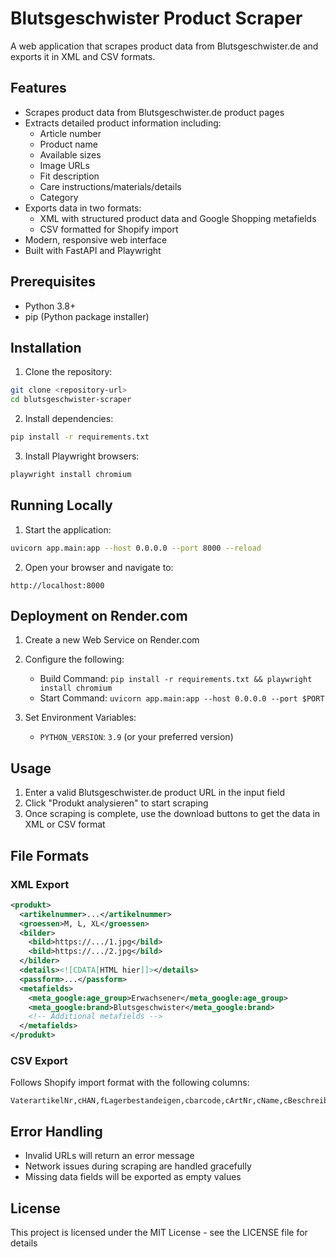 # Blutsgeschwister Product Scraper

A web application that scrapes product data from Blutsgeschwister.de and exports it in XML and CSV formats.

## Features

- Scrapes product data from Blutsgeschwister.de product pages
- Extracts detailed product information including:
  - Article number
  - Product name
  - Available sizes
  - Image URLs
  - Fit description
  - Care instructions/materials/details
  - Category
- Exports data in two formats:
  - XML with structured product data and Google Shopping metafields
  - CSV formatted for Shopify import
- Modern, responsive web interface
- Built with FastAPI and Playwright

## Prerequisites

- Python 3.8+
- pip (Python package installer)

## Installation

1. Clone the repository:
```bash
git clone <repository-url>
cd blutsgeschwister-scraper
```

2. Install dependencies:
```bash
pip install -r requirements.txt
```

3. Install Playwright browsers:
```bash
playwright install chromium
```

## Running Locally

1. Start the application:
```bash
uvicorn app.main:app --host 0.0.0.0 --port 8000 --reload
```

2. Open your browser and navigate to:
```
http://localhost:8000
```

## Deployment on Render.com

1. Create a new Web Service on Render.com

2. Configure the following:
   - Build Command: `pip install -r requirements.txt && playwright install chromium`
   - Start Command: `uvicorn app.main:app --host 0.0.0.0 --port $PORT`

3. Set Environment Variables:
   - `PYTHON_VERSION`: `3.9` (or your preferred version)

## Usage

1. Enter a valid Blutsgeschwister.de product URL in the input field
2. Click "Produkt analysieren" to start scraping
3. Once scraping is complete, use the download buttons to get the data in XML or CSV format

## File Formats

### XML Export
```xml
<produkt>
  <artikelnummer>...</artikelnummer>
  <groessen>M, L, XL</groessen>
  <bilder>
    <bild>https://.../1.jpg</bild>
    <bild>https://.../2.jpg</bild>
  </bilder>
  <details><![CDATA[HTML hier]]></details>
  <passform>...</passform>
  <metafields>
    <meta_google:age_group>Erwachsener</meta_google:age_group>
    <meta_google:brand>Blutsgeschwister</meta_google:brand>
    <!-- Additional metafields -->
  </metafields>
</produkt>
```

### CSV Export
Follows Shopify import format with the following columns:
```
VaterartikelNr,cHAN,fLagerbestandeigen,cbarcode,cArtNr,cName,cBeschreibung,cFirma,cHerstellerName,Attributgruppe,Attributname,Attributwert,Shopaktiv,Shop,IstVaterArtikel,kVaterartikel
```

## Error Handling

- Invalid URLs will return an error message
- Network issues during scraping are handled gracefully
- Missing data fields will be exported as empty values

## License

This project is licensed under the MIT License - see the LICENSE file for details
